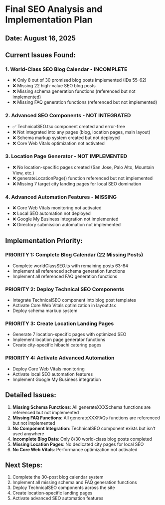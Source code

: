 # Final SEO Analysis and Implementation Plan
## Date: August 16, 2025

## Current Issues Found:

### 1. **World-Class SEO Blog Calendar - INCOMPLETE**
- ❌ Only 8 out of 30 promised blog posts implemented (IDs 55-62)
- ❌ Missing 22 high-value SEO blog posts
- ❌ Missing schema generation functions (referenced but not implemented)
- ❌ Missing FAQ generation functions (referenced but not implemented)

### 2. **Advanced SEO Components - NOT INTEGRATED**
- ✅ TechnicalSEO.tsx component created and error-free
- ❌ Not integrated into any pages (blog, location pages, main layout)
- ❌ Schema markup system created but not deployed
- ❌ Core Web Vitals optimization not activated

### 3. **Location Page Generator - NOT IMPLEMENTED**
- ❌ No location-specific pages created (San Jose, Palo Alto, Mountain View, etc.)
- ❌ generateLocationPage() function referenced but not implemented
- ❌ Missing 7 target city landing pages for local SEO domination

### 4. **Advanced Automation Features - MISSING**
- ❌ Core Web Vitals monitoring not activated
- ❌ Local SEO automation not deployed
- ❌ Google My Business integration not implemented
- ❌ Directory submission automation not implemented

## Implementation Priority:

### PRIORITY 1: Complete Blog Calendar (22 Missing Posts)
- Complete worldClassSEO.ts with remaining posts 63-84
- Implement all referenced schema generation functions
- Implement all referenced FAQ generation functions

### PRIORITY 2: Deploy Technical SEO Components
- Integrate TechnicalSEO component into blog post templates
- Activate Core Web Vitals optimization in layout.tsx
- Deploy schema markup system

### PRIORITY 3: Create Location Landing Pages
- Generate 7 location-specific pages with optimized SEO
- Implement location page generator functions
- Create city-specific hibachi catering pages

### PRIORITY 4: Activate Advanced Automation
- Deploy Core Web Vitals monitoring
- Activate local SEO automation features
- Implement Google My Business integration

## Detailed Issues:

1. **Missing Schema Functions**: All generateXXXSchema functions are referenced but not implemented
2. **Missing FAQ Functions**: All generateXXXFAQs functions are referenced but not implemented
3. **No Component Integration**: TechnicalSEO component exists but isn't used anywhere
4. **Incomplete Blog Data**: Only 8/30 world-class blog posts completed
5. **Missing Location Pages**: No dedicated city pages for local SEO
6. **No Core Web Vitals**: Performance optimization not activated

## Next Steps:
1. Complete the 30-post blog calendar system
2. Implement all missing schema and FAQ generation functions
3. Deploy TechnicalSEO components across the site
4. Create location-specific landing pages
5. Activate advanced SEO automation features
